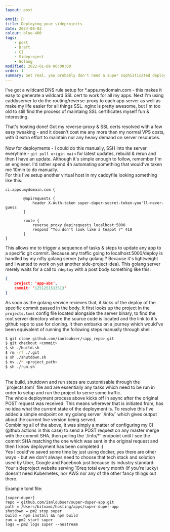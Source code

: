 ```yaml
---
layout: post

emoji: 🔨
title: Deploying your sideprojects
date: 2024-08-02
colour: blue-400
tags: 
    - post
    - Draft
    - CI
    - Sideproject
    - Golang
modified: 2022-01-09 00:00:00
order: 1
summary: Get real, you probably don't need a super sophisticated deployment workflow for your ideas ;)
---
```


I've got a wildcard DNS rule setup for *.apps.mydomain.com - this makes it easy to generate a wildcard SSL cert to work for all my apps.
Next I'm using caddyserver to do the routing/reverse-proxy to each app server as well as make my life easier for all things SSL. nginx is pretty awesome, 
but I'm too old to still find the process of maintaing SSL certificates myself fun & interesting.

That's hosting done! Got my reverse-proxy & SSL certs resolved with a few easy tweaking - and it doesn't cost me any more than my normal VPS costs, with 0 extra effort to maintain nor any heavy demand on server resources.  
<br/>
Now for deployments - I could do this manually, SSH into the server everytime - `git pull origin main` for latest updates, rebuild & rerun and then I have an update. Although it's simple enough to follow, remember I'm an engineer. I'd rather spend 4h automating something that would've taken me 10min to do manually.
<br/>
For this I've setup another virtual host in my caddyfile looking something like this:

```
ci.apps.mydomain.com {

        @apirequests {
            header X-Auth-token super-duper-secret-token-you'll-never-guess
        }

        route {
            reverse_proxy @apirequests localhost:5000
            respond "You don't look like a teapot ?" 418
        }
}
```

This allows me to trigger a sequence of tasks & steps to update any app to a specific git commit. Because any traffic going to localhost:5000/deploy is handled by my nifty golang server (why golang ? Because it's lightweight and I wanted to work on yet another side-project idea). This golang server
merely waits for a call to `/deploy` with a post body something like this:
```json
{
    project: 'app-abc',
    commit: '1251251513513'
}
```

As soon as the golang service recieves that, it kicks of the deploy of the specific commit passed in the body. It first looks up the project in the `projects.toml` config file located alongside the server binary, to find the root server directory where the source code is located and the link to it's github repo to use for cloning. It then embarks on a journey which would've been equivalent of running the following steps manually through shell:

```bash
$ git clone github.com/ianloubser/<app_repo>.git
$ git checkout <commit>
$ sh ./build.sh
$ rm -rf ./.git
$ sh ./shutdown.sh
$ mv ./* <project_path>
$ sh ./run.sh
```

<br/>
The build, shutdown and run steps are customisable through the `projects.toml` file and are essentially any tasks which need to be run in order to setup and run the project to serve some traffic. 

<br/>
The whole deployment process above kicks off in async after the original POST request was received. This means wherever that is initiated from, has no idea what the current state of the deployment is. To resolve this I've added a simple endpoint on my golang server `/info/<project-name>` which gives output about the current live version being served. 

<br/>
Combining all of the above, it was simply a matter of configuring my CI (github actions in this case) to send a POST request on any master merge with the commit SHA, then polling the `/info/*` endpoint until I see the commit SHA matching the one which was sent in the original request and then I know deployment has been completed :) 

<br/>
Yes I could've saved some time by just using docker, yes there are other ways - but we don't always need to choose that tech stack and solution used by Uber, Google and Facebook just because its industry standard. Your sideproject website serving 10req total every month (if you're lucky) doesn't need Kubernetes, nor AWS nor any of the other fancy things out there. 
<br/>

Example toml file:
```
[super-duper]
repo = github.com/ianloubser/super-duper-app.git
path = /Users/bitnami/hosting/apps/super-duper-app
shutdown = pm2 stop super
build = npm install && npm build
run = pm2 start super
logs = pm2 logs super --nostream
```